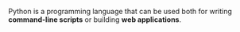 
Python is a programming language that can be used both for writing **command-line scripts** or building **web applications**.
